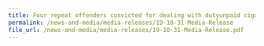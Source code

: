 ```yaml
---
title: Four repeat offenders convicted for dealing with dutyunpaid cigarettes 
permalink: /news-and-media/media-releases/19-10-31-Media-Release
file_url: /news-and-media/media-releases/19-10-31-Media-Release.pdf
---
```

